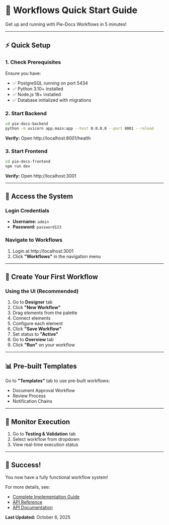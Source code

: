 # 🚀 Workflows Quick Start Guide

Get up and running with Pie-Docs Workflows in 5 minutes!

---

## ⚡ Quick Setup

### 1. Check Prerequisites

Ensure you have:
- ✅ PostgreSQL running on port 5434
- ✅ Python 3.10+ installed
- ✅ Node.js 18+ installed
- ✅ Database initialized with migrations

### 2. Start Backend

```bash
cd pie-docs-backend
python -m uvicorn app.main:app --host 0.0.0.0 --port 8001 --reload
```

**Verify:** Open http://localhost:8001/health

### 3. Start Frontend

```bash
cd pie-docs-frontend
npm run dev
```

**Verify:** Open http://localhost:3001

---

## 🎯 Access the System

### Login Credentials
- **Username:** `admin`
- **Password:** `password123`

### Navigate to Workflows
1. Login at http://localhost:3001
2. Click **"Workflows"** in the navigation menu

---

## 🎨 Create Your First Workflow

### Using the UI (Recommended)

1. Go to **Designer** tab
2. Click **"New Workflow"**
3. Drag elements from the palette
4. Connect elements
5. Configure each element
6. Click **"Save Workflow"**
7. Set status to **"Active"**
8. Go to **Overview** tab
9. Click **"Run"** on your workflow

---

## 📊 Pre-built Templates

Go to **"Templates"** tab to use pre-built workflows:
- Document Approval Workflow
- Review Process
- Notification Chains

---

## 🧪 Monitor Execution

1. Go to **Testing & Validation** tab
2. Select workflow from dropdown
3. View real-time execution status

---

## 🎉 Success!

You now have a fully functional workflow system!

For more details, see:
- [Complete Implementation Guide](./WORKFLOWS_COMPLETE_IMPLEMENTATION_GUIDE.md)
- [API Reference](./WORKFLOWS_API_REFERENCE.md)
- [API Documentation](http://localhost:8001/docs)

**Last Updated:** October 6, 2025
